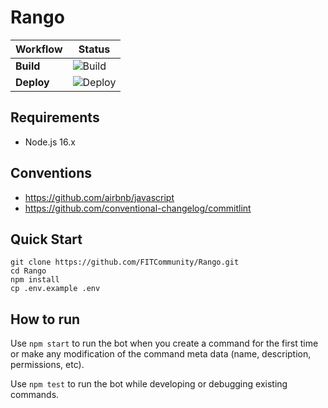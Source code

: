 # Rango


| Workflow | Status |
| --- | --- |
| **Build** | ![Build](https://github.com/FITCommunity/Rango/actions/workflows/build.yaml/badge.svg) |
| **Deploy** | ![Deploy](https://github.com/FITCommunity/Rango/actions/workflows/deploy.yaml/badge.svg) |


## Requirements

* Node.js 16.x

## Conventions

* https://github.com/airbnb/javascript
* https://github.com/conventional-changelog/commitlint

## Quick Start

```
git clone https://github.com/FITCommunity/Rango.git
cd Rango
npm install
cp .env.example .env
```

## How to run

Use `npm start` to run the bot when you create a command for the first time or make any modification of the command meta data (name, description, permissions, etc).

Use `npm test` to run the bot while developing or debugging existing commands.
